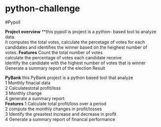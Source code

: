 # python-challenge
 #Pypoll

**Project overview**
**this pypoll is project is a python- based tool to analyze data.  
It computes the total votes, calculate the percetage of votes for each candidates and identifies the winner based on the heighest number of votes. 
**Features**
Count the total number of votes  
calculate the percentage of votes each candidate receive  
Identify the candidate with the highest number of votes that is winner  
Generate a summary report of the election Result  


**PyBank**
this PyBank project is a python based tool that analyze   
 1  Monthly finacial data  
 2  Calculatestotal profit/loss   
 3  Monthly change  
 4 generate a summary report  
**Features**
1 Calculate total profit/loss over a period  
2 compute the monthly changes in profit/losses  
3 Identify the greastest increase and decrease in profit  
4 Generate a summary report of financal performance   




